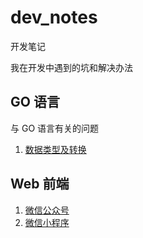 # dev_notes #
开发笔记

我在开发中遇到的坑和解决办法
## GO 语言 ##
与 GO 语言有关的问题
1. [数据类型及转换](go/data_type.md)
## Web 前端 ##
1. [微信公众号](web/mp.md)
1. [微信小程序](web/weapp.md)
